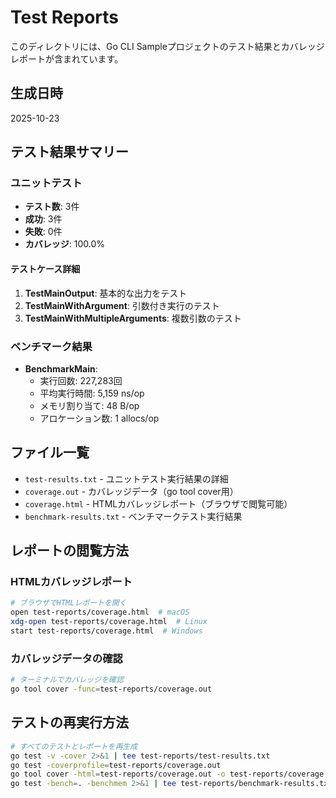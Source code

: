 # Test Reports

このディレクトリには、Go CLI Sampleプロジェクトのテスト結果とカバレッジレポートが含まれています。

## 生成日時

2025-10-23

## テスト結果サマリー

### ユニットテスト

- **テスト数**: 3件
- **成功**: 3件
- **失敗**: 0件
- **カバレッジ**: 100.0%

#### テストケース詳細

1. **TestMainOutput**: 基本的な出力をテスト
2. **TestMainWithArgument**: 引数付き実行のテスト
3. **TestMainWithMultipleArguments**: 複数引数のテスト

### ベンチマーク結果

- **BenchmarkMain**:
  - 実行回数: 227,283回
  - 平均実行時間: 5,159 ns/op
  - メモリ割り当て: 48 B/op
  - アロケーション数: 1 allocs/op

## ファイル一覧

- `test-results.txt` - ユニットテスト実行結果の詳細
- `coverage.out` - カバレッジデータ（go tool cover用）
- `coverage.html` - HTMLカバレッジレポート（ブラウザで閲覧可能）
- `benchmark-results.txt` - ベンチマークテスト実行結果

## レポートの閲覧方法

### HTMLカバレッジレポート

```bash
# ブラウザでHTMLレポートを開く
open test-reports/coverage.html  # macOS
xdg-open test-reports/coverage.html  # Linux
start test-reports/coverage.html  # Windows
```

### カバレッジデータの確認

```bash
# ターミナルでカバレッジを確認
go tool cover -func=test-reports/coverage.out
```

## テストの再実行方法

```bash
# すべてのテストとレポートを再生成
go test -v -cover 2>&1 | tee test-reports/test-results.txt
go test -coverprofile=test-reports/coverage.out
go tool cover -html=test-reports/coverage.out -o test-reports/coverage.html
go test -bench=. -benchmem 2>&1 | tee test-reports/benchmark-results.txt
```
